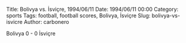 Title: Bolivya vs. İsviçre, 1994/06/11
Date: 1994/06/11 00:00
Category: sports
Tags: football, football scores, Bolivya, İsviçre
Slug: bolivya-vs-isvicre
Author: carbonero


Bolivya 0 - 0 İsviçre
